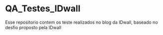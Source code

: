 # QA_Testes_IDwall
Esse repositorio contem os teste realizados no blog da IDwall, baseado no desfio  proposto pela IDwall
